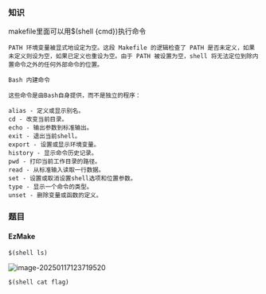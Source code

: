 

### 知识

makefile里面可以用$(shell {cmd})执行命令





```(空)
PATH 环境变量被显式地设定为空。这段 Makefile 的逻辑检查了 PATH 是否未定义，如果未定义则设为空，如果已定义也重设为空。由于 PATH 被设置为空，shell 将无法定位到除内置命令之外的任何外部命令的位置。

Bash 内建命令

这些命令是由Bash自身提供，而不是独立的程序：

alias - 定义或显示别名。
cd - 改变当前目录。
echo - 输出参数到标准输出。
exit - 退出当前shell。
export - 设置或显示环境变量。
history - 显示命令历史记录。
pwd - 打印当前工作目录的路径。
read - 从标准输入读取一行数据。
set - 设置或取消设置shell选项和位置参数。
type - 显示一个命令的类型。
unset - 删除变量或函数的定义。
```



### 题目

#### EzMake

```(空)
$(shell ls)
```

![image-20250117123719520](https://gitee.com/bx33661/image/raw/master/path/image-20250117123719520.png)

```(空)
$(shell cat flag)
```

